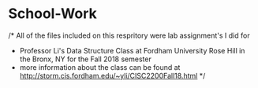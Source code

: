 # School-Work
/* All of the files included on this respritory were lab assignment's I did for 
* Professor Li's Data Structure Class at Fordham University Rose Hill in the Bronx, NY for the Fall 2018 semester
* more information about the class can be found at http://storm.cis.fordham.edu/~yli/CISC2200Fall18.html
*/
